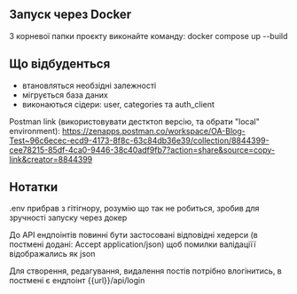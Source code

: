 ## Запуск через Docker

З корневої папки проєкту виконайте команду: docker compose up --build

## Що відбуденться

- втановляться необзідні залежності
- мігрується база даних
- виконаються сідери:  user, categories та auth_client

Postman link (використовувати дестктоп версію, та обрати "local" environment):
https://zenapps.postman.co/workspace/OA-Blog-Test~96c6ecec-ecd9-4173-8f8c-63c84db36e39/collection/8844399-cee78215-85df-4ca0-9446-38c40adf9fb7?action=share&source=copy-link&creator=8844399

## Нотатки

.env прибрав з гітігнору, розумію що так не робиться, зробив для зручності запуску через докер

До API ендпоінтів повинні бути застосовані відповідні хедерси (в постмені додані: Accept application/json)
щоб помилки валідаціїї відображались як json

Для створення, редагування, видалення постів потрібно влогінитись,
в постмені є ендпоінт {{url}}/api/login
